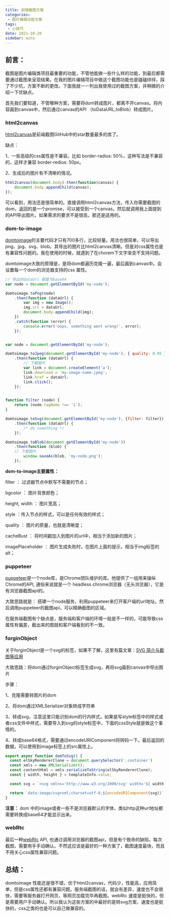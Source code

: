 ```yaml
---
title: 前端截图方案
categories: 
 - 图片编辑功能方案
tags:
 - 小技巧
date: 2021-10-20
sidebar: auto
---
```


## 前言：
截图是图片编辑类项目最重要的功能，不管他能做一些什么样的功能，到最后都需要通过截图来呈现结果。在我的图片编辑项目中做这个截图功能也是磕磕绊绊，踩了不少坑，方案不断的更改。下面我就一一列出我使用过的截图方案，并稍微的介绍一下优缺点。

首先我们要知道，不管哪种方案，需要将dom转成图片，都离不开canvas。将内容画到canvas中，然后通过canvas的API （toDataURL,toBlob）转成图片。

### html2canvas

[html2canvas](https://github.com/niklasvh/html2canvas)是前端截图GitHub中的star数量最多的库了。

缺点：

1、一些高级的css属性是不兼容。比如 border-radius: 50%，这种写法是不兼容的，这样才兼容 border-redius: 50px。

2、生成后的图片有不清晰的情况。

```javascript
html2canvas(document.body).then(function(canvas) {
    document.body.appendChild(canvas);
});
```

可以看到，用法还是很简单的。直接调用html2canvas方法，传入你需要截图的dom，返回的是一个promise，可以接受到一个canvas，然后就调用我上面提到的API导出图片。如果需求的要求不是很高，那还是适用的。

### dom-to-image

[domtoimage](html2canvas)的主要代码才只有700多行，比较轻量。用法也很简单，可以导出png、jpg、svg、blob。其导出的图片比html2canvas清晰。但是对css属性也是有兼容性问题的。我在使用的时候，就遇到了在chorem下文字渐变不支持问题。

domtoimage大致的原理是，是将dom都遍历克隆一遍，最后画到canvas中。会设置每一个dom的浏览器支持的css 属性。

```js
// 导出的dataUrl 都是为base64 
var node = document.getElementById('my-node');

domtoimage.toPng(node)
    .then(function (dataUrl) {
        var img = new Image();
        img.src = dataUrl;
        document.body.appendChild(img);
    })
    .catch(function (error) {
        console.error('oops, something went wrong!', error);
    });


var node = document.getElementById('my-node');

domtoimage.toJpeg(document.getElementById('my-node'), { quality: 0.95 })
    .then(function (dataUrl) {
 		// 下载图片
        var link = document.createElement('a');
        link.download = 'my-image-name.jpeg';
        link.href = dataUrl;
        link.click();
    });


function filter (node) {
    return (node.tagName !== 'i');
}

domtoimage.toSvg(document.getElementById('my-node'), {filter: filter})
    .then(function (dataUrl) {
        /* do something */
    });

domtoimage.toBlob(document.getElementById('my-node'))
    .then(function (blob) {
  	// 下载图片
        window.saveAs(blob, 'my-node.png');
    });


```



**dom-to-image主要属性：**

filter ： 过滤器节点中默写不需要的节点；

bgcolor ： 图片背景颜色；

height, width ： 图片宽高；

style ：传入节点的样式，可以是任何有效的样式；

quality ： 图片的质量，也就是清晰度；

cacheBust ： 将时间戳加入到图片的url中，相当于添加新的图片；

imagePlaceholder ： 图片生成失败时，在图片上面的提示，相当于img标签的alt；



### puppeteer

[puppeteer](https://github.com/puppeteer/puppeteer)是一个node库，是Chrome团队维护的库。他提供了一组用来操纵Chrome的API, 通俗来说就是一个 headless chrome浏览器（无头浏览器），它是有浏览器截图api的。

大致思路就是： 搭建一个node服务，利用puppeteer来打开客户端的url地址。然后调用puppeteer的截图api，可以精确截图的区域。

在服务端截图有个缺点是，服务端和客户端的环境一般是不一样的，可能导致css属性有偏差，截出来的图就和客户端看到的不一致。

### forginObject

关于forginObject是一个svg的标签，如果不了解，这里有篇文章：[SVG <foreignObject />简介与截图等应用](https://www.zhangxinxu.com/wordpress/2017/08/svg-foreignobject/)

大致思路：将dom通过forginObject标签生成svg，再将svg画到canvas中导出图片

步骤：

1、克隆需要转图片的dom

2、将dom通过XMLSerializer对象转成字符串

3、转成svg，注意这里只能识别dom的行内样式，如果是写style标签中的样式或者css文件中样式，需要导入到svg的style标签中，下面的cssStyle就是做这个事情的。

4、转成base64格式，需要通过encodeURIComponent将转码一下。最后返回的数据，可以使用到image标签上的src属性上。

```js
export async function domToSvg() {
  const elSkyRendererClone = document.querySelector('.container')
  const xmls = new XMLSerializer();
  const contentHtml = xmls.serializeToString(elSkyRendererClone);
  const { width, height } = templateInfo.value;

  const svg = `<svg xmlns='http://www.w3.org/2000/svg' width='${ width }' height='${ height }'><style>${cssStyle}</style><foreignObject x='0' y='0' width='100%' height='100%'>${contentHtml}</foreignObject></svg>`;

  return `data:image/svg+xml;charset=utf-8,${encodeURIComponent(svg)}`;
}

```

**注意：**
dom 中的image或者一些不是浏览器默认的字体，类似http这种url地址都需要转换成base64才能显示出来。

### webRtc

最后一种[webRtc](https://developer.mozilla.org/zh-CN/docs/Web/API/WebRTC_API) API, 也通过调用浏览器的截图api，但是有个致命的缺陷，每次截图，需要用手手动确认。不然这应该是最好的一种方案了，截图速度最快，而且不用关心css属性兼容问题。

## 总结：
domtoimage 性能还是很不错，优于html2canvas，代码少，性能高，应用简单，但是css属性还都有兼容问题。服务端截图的话，就会有差异，速度也不会很快，需要等服务器打开网页，等网页加载完毕再截图。webRtc 速度是挺快的，但是需要用户手动确认。所以我认为这些方案的中最好的是转svg方案，速度也是挺快的，css之类的也是可以自己做兼容的。

